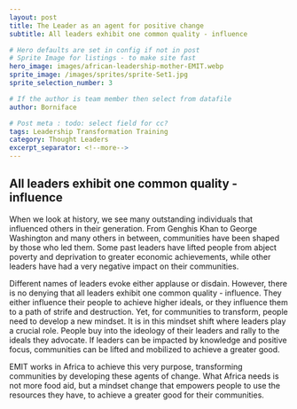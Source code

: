 ```yaml
---
layout: post
title: The Leader as an agent for positive change
subtitle: All leaders exhibit one common quality - influence

# Hero defaults are set in config if not in post
# Sprite Image for listings - to make site fast
hero_image: images/african-leadership-mother-EMIT.webp
sprite_image: /images/sprites/sprite-Set1.jpg
sprite_selection_number: 3

# If the author is team member then select from datafile
author: Borniface

# Post meta : todo: select field for cc?
tags: Leadership Transformation Training
category: Thought Leaders
excerpt_separator: <!--more-->
---
```

## All leaders exhibit one common quality - influence

When we look at history, we see many outstanding individuals that influenced others in their generation. From Genghis Khan to George Washington and many others in between, communities have been shaped by those who led them. Some past leaders have lifted people from abject poverty and deprivation to greater economic achievements, while other leaders have had a very negative impact on their communities.

Different names of leaders evoke either applause or disdain. However, there is no denying that all leaders exhibit one common quality - influence. They either influence their people to achieve higher ideals, or they influence them to a path of strife and destruction. Yet, for communities to transform, people need to develop a new mindset. It is in this mindset shift where leaders play a crucial role. People buy into the ideology of their leaders and rally to the ideals they advocate. If leaders can be impacted by knowledge and positive focus, communities can be lifted and mobilized to achieve a greater good.

EMIT works in Africa to achieve this very purpose, transforming communities by developing these agents of change. What Africa needs is not more food aid, but a mindset change that empowers people to use the resources they have, to achieve a greater good for their communities.